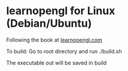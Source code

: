 # learnopengl for Linux (Debian/Ubuntu)
Following the book at [learnopengl.com](learnopengl.com)

To build: Go to root directory and run
    ./build.sh

The executable out will be saved in build